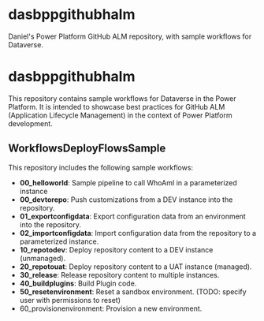 # dasbppgithubhalm
Daniel's Power Platform GitHub ALM repository, with sample workflows for Dataverse.
# dasbppgithubhalm

This repository contains sample workflows for Dataverse in the Power Platform. It is intended to showcase best practices for GitHub ALM (Application Lifecycle Management) in the context of Power Platform development.

## WorkflowsDeployFlowsSample
This repository includes the following sample workflows:

- **00_helloworld**: Sample pipeline to call WhoAmI in a parameterized instance
- **00_devtorepo**: Push customizations from a DEV instance into the repository.
- **01_exportconfigdata**: Export configuration data from an environment into the repository.
- **02_importconfigdata**: Import configuration data from the repository to a parameterized instance.
- **10_repotodev**: Deploy repository content to a DEV instance (unmanaged).
- **20_repotouat**: Deploy repository content to a UAT instance (managed).
- **30_release**: Release repository content to multiple instances.
- **40_buildplugins**: Build Plugin code.
- **50_resetenvironment**: Reset a sandbox environment. (TODO: specify user with permissions to reset)
- 60_provisionenvironment: Provision a new environment.
